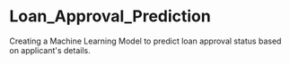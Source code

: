 # Loan_Approval_Prediction
Creating a Machine Learning Model to predict  loan approval status based on applicant's details.
